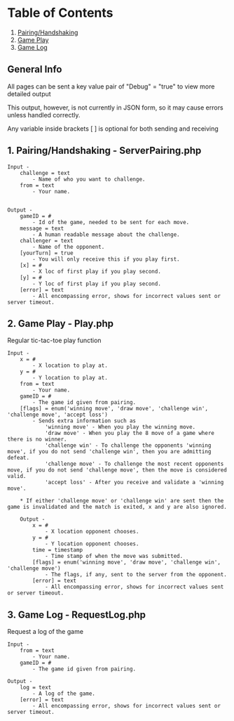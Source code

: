 # Table of Contents #
1. [Pairing/Handshaking](#-1-pairinghandshaking---serverpairingphp)
2. [Game Play](#-game-play---playphp)
3. [Game Log](#-game-log---requestlogphp)

## General Info ##
All pages can be sent a key value pair of "Debug" = "true" to view more detailed output 

This output, however, is not currently in JSON form, so it may cause errors unless handled correctly.

Any variable inside brackets [ ] is optional for both sending and receiving

## 1. Pairing/Handshaking - ServerPairing.php ##
	Input - 
		challenge = text
			- Name of who you want to challenge.
		from = text
			- Your name.


	Output -
		gameID = #
			- Id of the game, needed to be sent for each move.
		message = text
			- A human readable message about the challenge.
		challenger = text
			- Name of the opponent.
		[yourTurn] = true
			- You will only receive this if you play first.
		[x] = #
			- X loc of first play if you play second.
		[y] = #
			- Y loc of first play if you play second.
		[error] = text
			- All encompassing error, shows for incorrect values sent or server timeout.

## 2. Game Play - Play.php ##
Regular tic-tac-toe play function

	Input -
		x = #
			- X location to play at.
		y = #
			- Y location to play at.
		from = text
			- Your name.
		gameID = #
			- The game id given from pairing.
		[flags] = enum('winning move', 'draw move', 'challenge win', 'challenge move', 'accept loss')
			- Sends extra information such as
				'winning move' - When you play the winning move.
				'draw move' - When you play the 8 move of a game where there is no winner.
				'challenge win' - To challenge the opponents 'winning move', if you do not send 'challenge win', then you are admitting defeat.
				'challenge move' - To challenge the most recent opponents move, if you do not send 'challenge move', then the move is considered valid.
				'accept loss' - After you receive and validate a 'winning move'.

		* If either 'challenge move' or 'challenge win' are sent then the game is invalidated and the match is exited, x and y are also ignored.

		Output - 
			x = #
				- X location opponent chooses.
			y = #
				- Y location opponent chooses.
 			time = timestamp
				- Time stamp of when the move was submitted.
			[flags] = enum('winning move', 'draw move', 'challenge win', 'challenge move')
				- The flags, if any, sent to the server from the opponent.
			[error] = text
				- All encompassing error, shows for incorrect values sent or server timeout.

## 3. Game Log - RequestLog.php ##
Request a log of the game

	Input -
		from = text
			- Your name.
		gameID = #
			- The game id given from pairing.
		
	Output - 
		log = text
			- A log of the game.
		[error] = text
			- All encompassing error, shows for incorrect values sent or server timeout.